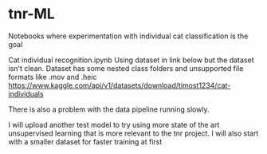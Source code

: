 # tnr-ML
Notebooks where experimentation with individual cat classification is the goal

Cat individual recognition.ipynb
Using dataset in link below but the dataset isn't clean. Dataset has some nested class folders and unsupported file formats like .mov and .heic
https://www.kaggle.com/api/v1/datasets/download/timost1234/cat-individuals

There is also a problem with the data pipeline running slowly.

I will upload another test model to try using more state of the art unsupervised learning that is more relevant to the tnr project.
I will also start with a smaller dataset for faster training at first
